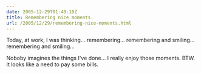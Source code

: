 ```yaml
---
date: 2005-12-29T01:40:10Z
title: Remembering nice moments.
url: /2005/12/29/remembering-nice-moments.html
---
```


<p>Today, at work, I was thinking... remembering... remembering and smiling... remembering and smiling...</p>
<p>Noboby imagines the things I've done... I really enjoy those moments. BTW. It looks like a need to pay some bills.</p>
